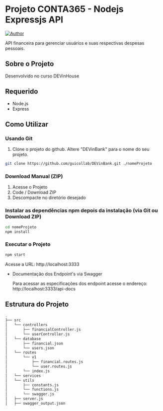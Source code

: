 # Projeto CONTA365 - Nodejs Expressjs API

[![Author]()](https://github.com/guicollab) 

API financeira para gerenciar usuários e suas respectivas despesas pessoais.

## Sobre o Projeto

Desenvolvido no curso DEVinHouse 

## Requerido

- Node.js
- Express

## Como Utilizar

### Usando Git

1.  Clone o projeto do github. Altere "DEVinBank" para o nome do seu projeto.

```bash
git clone https://github.com/guicollab/DEVinBank.git ./nomeProjeto
```

### Download Manual (ZIP)

1.  Acesse o Projeto
2.  Code / Download ZIP
3.  Descompacte no diretório desejado

### Instalar as dependências npm depois da instalação (via Git ou Download ZIP)

```bash
cd nomeProjeto
npm install
```

### Executar o Projeto

```bash
npm start
```

Acesse a URL: http://localhost:3333

- Documentação dos Endpoint's via Swagger

  Para acessar as especificações dos endpoint acesse o endereço: http://localhost:3333/api-docs 


## Estrutura do Projeto

```sh
.
├── src
│   └── controllers
│       ├── financialController.js
│       └── userController.js
│   └── database
│       ├── financial.json
│       └── users.json
│   └── routes
│       └── v1
│           ├── financial.routes.js
│           └── user.routes.js
│       └── index.js
│   └── services
│   └── utils
│       ├── constants.js
│       └── functions.js
│       └── swagger.js
│   ├── server.js
│   ├── swagger_output.json
```

